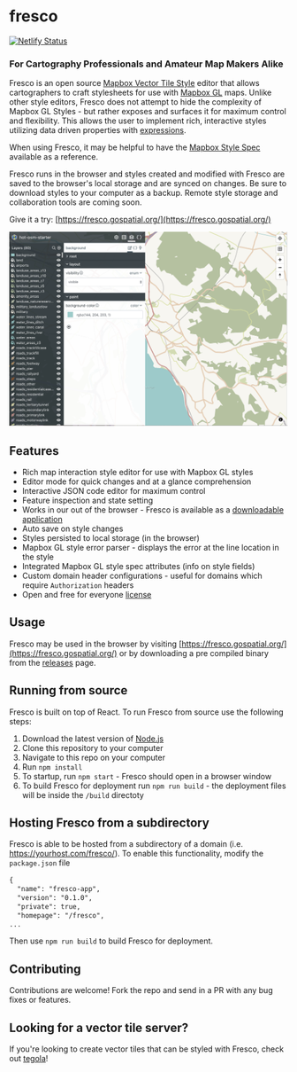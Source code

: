 # fresco

[![Netlify Status](https://api.netlify.com/api/v1/badges/edab76b2-0437-4965-9d9c-6dae8de430ee/deploy-status)](https://app.netlify.com/sites/fresco/deploys)

### For Cartography Professionals and Amateur Map Makers Alike

Fresco is an open source [Mapbox Vector Tile Style](https://docs.mapbox.com/mapbox-gl-js/style-spec) editor that allows cartographers to craft stylesheets for use with [Mapbox GL](https://docs.mapbox.com/mapbox-gl-js/api/) maps. Unlike other style editors, Fresco does not attempt to hide the complexity of Mapbox GL Styles - but rather exposes and surfaces it for maximum control and flexibility. This allows the user to implement rich, interactive styles utilizing data driven properties with [expressions](https://docs.mapbox.com/help/tutorials/mapbox-gl-js-expressions/).

When using Fresco, it may be helpful to have the [Mapbox Style Spec](https://docs.mapbox.com/mapbox-gl-js/style-spec/) available as a reference.

Fresco runs in the browser and styles created and modified with Fresco are saved to the browser's local storage and are synced on changes. Be sure to download styles to your computer as a backup. Remote style storage and collaboration tools are coming soon.

Give it a try: [https://fresco.gospatial.org/](https://fresco.gospatial.org/)

![map editing screen shot](/docs/img/osm-screenshot.png)

## Features

- Rich map interaction style editor for use with Mapbox GL styles
- Editor mode for quick changes and at a glance comprehension
- Interactive JSON code editor for maximum control
- Feature inspection and state setting
- Works in our out of the browser - Fresco is available as a [downloadable application](https://github.com/go-spatial/fresco/releases)
- Auto save on style changes
- Styles persisted to local storage (in the browser)
- Mapbox GL style error parser - displays the error at the line location in the style
- Integrated Mapbox GL style spec attributes (info on style fields)
- Custom domain header configurations - useful for domains which require `Authorization` headers
- Open and free for everyone [license](https://github.com/go-spatial/fresco/blob/master/LICENSE)

## Usage

Fresco may be used in the browser by visiting [https://fresco.gospatial.org/](https://fresco.gospatial.org/) or by downloading a pre compiled binary from the [releases](https://github.com/go-spatial/fresco/releases) page.

## Running from source

Fresco is built on top of React. To run Fresco from source use the following steps:

1. Download the latest version of [Node.js](https://nodejs.org/en/download/)
2. Clone this repository to your computer
3. Navigate to this repo on your computer
4. Run `npm install`
5. To startup, run `npm start` - Fresco should open in a browser window
6. To build Fresco for deployment run `npm run build` - the deployment files will be inside the `/build` directoty

## Hosting Fresco from a subdirectory

Fresco is able to be hosted from a subdirectory of a domain (i.e. https://yourhost.com/fresco/). To enable this functionality, modify the `package.json` file


```
{
  "name": "fresco-app",
  "version": "0.1.0",
  "private": true,
  "homepage": "/fresco",
...

```

Then use `npm run build` to build Fresco for deployment.

## Contributing

Contributions are welcome! Fork the repo and send in a PR with any bug fixes or features.

## Looking for a vector tile server?

If you're looking to create vector tiles that can be styled with Fresco, check out [tegola](https://github.com/go-spatial/tegola)!
